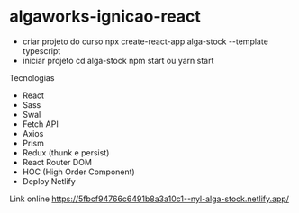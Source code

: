 # algaworks-ignicao-react

- criar projeto do curso
  npx create-react-app alga-stock --template typescript
- iniciar projeto
  cd alga-stock
  npm start ou yarn start

Tecnologias

- React
- Sass
- Swal
- Fetch API
- Axios
- Prism
- Redux (thunk e persist)
- React Router DOM
- HOC (High Order Component)
- Deploy Netlify

Link online
https://5fbcf94766c6491b8a3a10c1--nyl-alga-stock.netlify.app/
